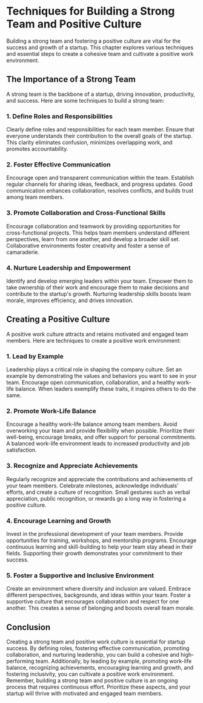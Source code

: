 Techniques for Building a Strong Team and Positive Culture
===================================================================

Building a strong team and fostering a positive culture are vital for the success and growth of a startup. This chapter explores various techniques and essential steps to create a cohesive team and cultivate a positive work environment.

The Importance of a Strong Team
-------------------------------

A strong team is the backbone of a startup, driving innovation, productivity, and success. Here are some techniques to build a strong team:

### 1. Define Roles and Responsibilities

Clearly define roles and responsibilities for each team member. Ensure that everyone understands their contribution to the overall goals of the startup. This clarity eliminates confusion, minimizes overlapping work, and promotes accountability.

### 2. Foster Effective Communication

Encourage open and transparent communication within the team. Establish regular channels for sharing ideas, feedback, and progress updates. Good communication enhances collaboration, resolves conflicts, and builds trust among team members.

### 3. Promote Collaboration and Cross-Functional Skills

Encourage collaboration and teamwork by providing opportunities for cross-functional projects. This helps team members understand different perspectives, learn from one another, and develop a broader skill set. Collaborative environments foster creativity and foster a sense of camaraderie.

### 4. Nurture Leadership and Empowerment

Identify and develop emerging leaders within your team. Empower them to take ownership of their work and encourage them to make decisions and contribute to the startup's growth. Nurturing leadership skills boosts team morale, improves efficiency, and drives innovation.

Creating a Positive Culture
---------------------------

A positive work culture attracts and retains motivated and engaged team members. Here are techniques to create a positive work environment:

### 1. Lead by Example

Leadership plays a critical role in shaping the company culture. Set an example by demonstrating the values and behaviors you want to see in your team. Encourage open communication, collaboration, and a healthy work-life balance. When leaders exemplify these traits, it inspires others to do the same.

### 2. Promote Work-Life Balance

Encourage a healthy work-life balance among team members. Avoid overworking your team and provide flexibility when possible. Prioritize their well-being, encourage breaks, and offer support for personal commitments. A balanced work-life environment leads to increased productivity and job satisfaction.

### 3. Recognize and Appreciate Achievements

Regularly recognize and appreciate the contributions and achievements of your team members. Celebrate milestones, acknowledge individuals' efforts, and create a culture of recognition. Small gestures such as verbal appreciation, public recognition, or rewards go a long way in fostering a positive culture.

### 4. Encourage Learning and Growth

Invest in the professional development of your team members. Provide opportunities for training, workshops, and mentorship programs. Encourage continuous learning and skill-building to help your team stay ahead in their fields. Supporting their growth demonstrates your commitment to their success.

### 5. Foster a Supportive and Inclusive Environment

Create an environment where diversity and inclusion are valued. Embrace different perspectives, backgrounds, and ideas within your team. Foster a supportive culture that encourages collaboration and respect for one another. This creates a sense of belonging and boosts overall team morale.

Conclusion
----------

Creating a strong team and positive work culture is essential for startup success. By defining roles, fostering effective communication, promoting collaboration, and nurturing leadership, you can build a cohesive and high-performing team. Additionally, by leading by example, promoting work-life balance, recognizing achievements, encouraging learning and growth, and fostering inclusivity, you can cultivate a positive work environment. Remember, building a strong team and positive culture is an ongoing process that requires continuous effort. Prioritize these aspects, and your startup will thrive with motivated and engaged team members.
